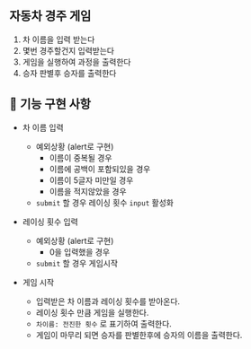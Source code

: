 ## 자동차 경주 게임

1. 차 이름을 입력 받는다
2. 몇번 경주할건지 입력받는다
3. 게임을 실행하여 과정을 출력한다
4. 승자 판별후 승자를 출력한다

## 🚗 기능 구현 사항 

- 차 이름 입력
  - 예외상황 (alert로 구현)
    - 이름이 중복될 경우
    - 이름에 공백이 포함되있을 경우
    - 이름이 5글자 미만일 경우
    - 이름을 적지않았을 경우
  - `submit` 할 경우 레이싱 횟수 `input` 활성화

- 레이싱 횟수 입력
  - 예외상황 (alert로 구현)
    - 0을 입력했을 경우
  - `submit` 할 경우 게임시작

- 게임 시작
  - 입력받은 차 이름과 레이싱 횟수를 받아온다.
  - 레이싱 횟수 만큼 게임을 실행한다.
  - `차이름: 전진한 횟수` 로 표기하여 출력한다.
  - 게임이 마무리 되면 승자를 판별한후에 승자의 이름을 출력한다.

